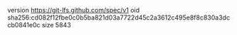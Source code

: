 version https://git-lfs.github.com/spec/v1
oid sha256:cd082f12fbe0c0b5ba821d03a7722d45c2a3612c495e8f8c830a3dccb0841e0c
size 5843
